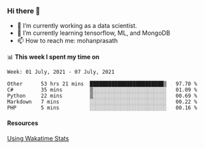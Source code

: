 ### Hi there 👋

- 🔭 I’m currently working as a data scientist.
- 🌱 I’m currently learning tensorflow, ML, and MongoDB
- 📫 How to reach me: mohanprasath

📊 **This week I spent my time on**
<!--START_SECTION:waka-->
```text
Week: 01 July, 2021 - 07 July, 2021

Other      53 hrs 21 mins  ████████████████████████▒   97.70 % 
C#         35 mins         ▒░░░░░░░░░░░░░░░░░░░░░░░░   01.09 % 
Python     22 mins         ▒░░░░░░░░░░░░░░░░░░░░░░░░   00.69 % 
Markdown   7 mins          ░░░░░░░░░░░░░░░░░░░░░░░░░   00.22 % 
PHP        5 mins          ░░░░░░░░░░░░░░░░░░░░░░░░░   00.16 % 
```
<!--END_SECTION:waka-->

#### Resources
[Using Wakatime Stats](https://github.com/marketplace/actions/waka-readme)
